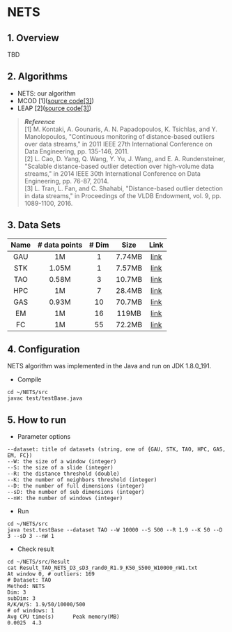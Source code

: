 # NETS

## 1. Overview
TBD

## 2. Algorithms
- NETS: our algorithm 
- MCOD [1]([source code[3]](https://infolab.usc.edu/Luan/Outlier/CountBasedWindow/DODDS/))
- LEAP [2]([source code[3]](https://infolab.usc.edu/Luan/Outlier/CountBasedWindow/DODDS/))

>__*Reference*__</br>
[1]   M. Kontaki, A. Gounaris, A. N. Papadopoulos, K. Tsichlas, and Y. Manolopoulos, "Continuous monitoring of distance-based outliers over data streams," in 2011 IEEE 27th International Conference on Data Engineering, pp. 135-146, 2011.</br>
[2] L. Cao, D. Yang, Q. Wang, Y. Yu, J. Wang, and E. A. Rundensteiner, "Scalable distance-based outlier detection over high-volume data streams," in 2014 IEEE 30th International Conference on Data Engineering, pp. 76-87, 2014.</br>
[3] L. Tran, L. Fan, and C. Shahabi, "Distance-based outlier detection in data streams," in Proceedings of the VLDB Endowment, vol. 9, pp. 1089-1100, 2016.</br>

## 3. Data Sets
| Name    | # data points  | # Dim    | Size    | Link           |
| :-----: | :------------: | :------: |:-------:|:--------------:|
| GAU     | 1M             | 1        |  7.74MB  |[link](https://infolab.usc.edu/Luan/Outlier/Datasets/gaussian.txt) |
| STK     | 1.05M          | 1        |  7.57MB |[link](https://infolab.usc.edu/Luan/Outlier/Datasets/stock.txt) |
| TAO     | 0.58M          | 3        |  10.7MB |[link](https://infolab.usc.edu/Luan/Outlier/Datasets/tao.txt) |
| HPC     | 1M             | 7        |  28.4MB  |[link](https://infolab.usc.edu/Luan/Outlier/Datasets/household2.txt) |
| GAS     | 0.93M          | 10       |  70.7MB  |[link](http://archive.ics.uci.edu/ml/machine-learning-databases/00362/HT_Sensor_UCIsubmission.zip) |
| EM      | 1M             | 16       |  119MB  |[link](https://infolab.usc.edu/Luan/Outlier/Datasets/ethylene.txt) |
| FC      | 1M             | 55       |  72.2MB  |[link](https://infolab.usc.edu/Luan/Outlier/Datasets/fc.data) |

## 4. Configuration
NETS algorithm was implemented in the Java and run on JDK 1.8.0_191.
- Compile
```
cd ~/NETS/src
javac test/testBase.java
```

## 5. How to run
- Parameter options
```
--dataset: title of datasets (string, one of {GAU, STK, TAO, HPC, GAS, EM, FC})
--W: the size of a window (integer)
--S: the size of a slide (integer)
--R: the distance threshold (double)
--K: the number of neighbors threshold (integer)
--D: the number of full dimensions (integer)
--sD: the number of sub dimensions (integer)
--nW: the number of windows (integer)
```

- Run
```
cd ~/NETS/src
java test.testBase --dataset TAO --W 10000 --S 500 --R 1.9 --K 50 --D 3 --sD 3 --nW 1
```
- Check result
```
cd ~/NETS/src/Result
cat Result_TAO_NETS_D3_sD3_rand0_R1.9_K50_S500_W10000_nW1.txt
At window 0, # outliers: 169
# Dataset: TAO
Method: NETS
Dim: 3
subDim: 3
R/K/W/S: 1.9/50/10000/500
# of windows: 1
Avg CPU time(s) 	 Peak memory(MB)
0.0025	4.3
```
